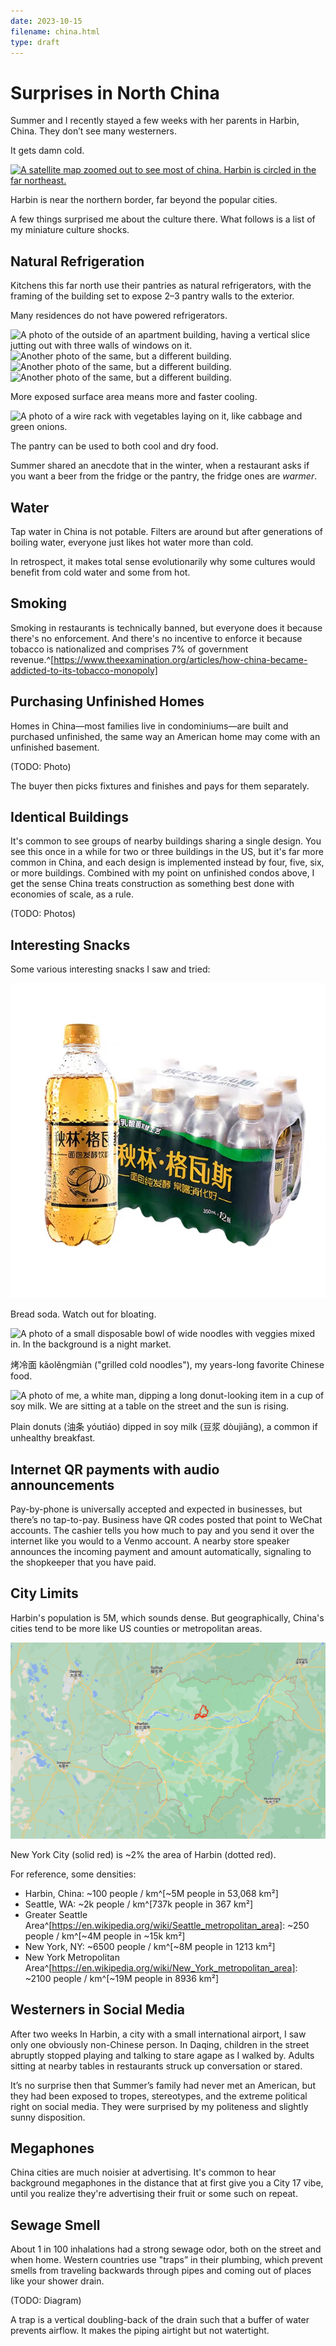 ```yaml
---
date: 2023-10-15
filename: china.html
type: draft
---
```


# Surprises in North China

Summer and I recently stayed a few weeks with her parents in Harbin, China.
They don’t see many westerners.

It gets damn cold.

[![A satellite map zoomed out to see most of china. Harbin is circled in the far northeast.](/img/china-harbin.png)](/img/china-harbin.png)

Harbin is near the northern border, far beyond the popular cities.

A few things surprised me about the culture there.
What follows is a list of my miniature culture shocks.

## Natural Refrigeration

Kitchens this far north use their pantries as natural refrigerators, with the framing of the building set to expose 2–3 pantry walls to the exterior.

Many residences do not have powered refrigerators.

![A photo of the outside of an apartment building, having a vertical slice jutting out with three walls of windows on it.](/img/china-pantries1.jpeg)
![Another photo of the same, but a different building.](/img/china-pantries3.jpeg)
![Another photo of the same, but a different building.](/img/china-pantries4.jpeg)
![Another photo of the same, but a different building.](/img/china-pantries6.jpeg)

More exposed surface area means more and faster cooling.

![A photo of a wire rack with vegetables laying on it, like cabbage and green onions.](/img/china-pantry.jpeg)

The pantry can be used to both cool and dry food.

Summer shared an anecdote that in the winter, when a restaurant asks if you want a beer from the fridge or the pantry,
the fridge ones are _warmer_.

## Water

Tap water in China is not potable.
Filters are around but after generations of boiling water, everyone just likes hot water more than cold.

In retrospect, it makes total sense evolutionarily why some cultures would benefit from cold water and some from hot.

## Smoking

Smoking in restaurants is technically banned, but everyone does it because there's no enforcement. And there's no incentive to enforce it because tobacco is nationalized and comprises 7% of government revenue.^[https://www.theexamination.org/articles/how-china-became-addicted-to-its-tobacco-monopoly]

## Purchasing Unfinished Homes

Homes in China—most families live in condominiums—are built and purchased unfinished, the same way an American home may come with an unfinished basement.

(TODO: Photo)

The buyer then picks fixtures and finishes and pays for them separately.

## Identical Buildings

It's common to see groups of nearby buildings sharing a single design. You see this once in a while for two or three buildings in the US, but it's far more common in China, and each design is implemented instead by four, five, six, or more buildings. Combined with my point on unfinished condos above, I get the sense China treats construction as something best done with economies of scale, as a rule.

(TODO: Photos)

## Interesting Snacks

Some various interesting snacks I saw and tried:

![A photo of a clear bottle of gold-colored fizzy liquid, with a label depicting a loaf of bread.](/img/china-breadsoda.jpg)

Bread soda. Watch out for bloating.

![A photo of a small disposable bowl of wide noodles with veggies mixed in. In the background is a night market.](/img/china-kaolengmian.jpeg)

烤冷面 kǎolěngmiàn ("grilled cold noodles"), my years-long favorite Chinese food.

![A photo of me, a white man, dipping a long donut-looking item in a cup of soy milk. We are sitting at a table on the street and the sun is rising.](/img/china-youtiao.jpeg)

Plain donuts (油条 yóutiáo) dipped in soy milk (豆浆 dòujiāng), a common if unhealthy breakfast.

## Internet QR payments with audio announcements

Pay-by-phone is universally accepted and expected in businesses, but there’s no tap-to-pay. Business have QR codes posted that point to WeChat accounts. The cashier tells you how much to pay and you send it over the internet like you would to a Venmo account. A nearby store speaker announces the incoming payment and amount automatically, signaling to the shopkeeper that you have paid.

## City Limits

Harbin's population is 5M, which sounds dense.
But geographically, China's cities tend to be more like US counties or metropolitan areas.

![The city limits of New York, NY, USA overlaid on the city limits of Harbin, Heilongjiang, China. New York City's city limits are tiny in comparison, only about 2% of the size.](/img/china-ny.png)

New York City (solid red) is ~2% the area of Harbin (dotted red).

For reference, some densities:

- Harbin, China: \~100 people / km^[\~5M people in 53,068 km²]
- Seattle, WA: \~2k people / km^[737k people in 367 km²]
- Greater Seattle Area^[https://en.wikipedia.org/wiki/Seattle_metropolitan_area]: \~250 people / km^[\~4M people in \~15k km²]
- New York, NY: \~6500 people / km^[\~8M people in 1213 km²]
- New York Metropolitan Area^[https://en.wikipedia.org/wiki/New_York_metropolitan_area]: \~2100 people / km^[\~19M people in 8936 km²]

## Westerners in Social Media

After two weeks In Harbin, a city with a small international airport, I saw only one obviously non-Chinese person. In Daqing, children in the street abruptly stopped playing and talking to stare agape as I walked by. Adults sitting at nearby tables in restaurants struck up conversation or stared.

It’s no surprise then that Summer’s family had never met an American, but they had been exposed to tropes, stereotypes, and the extreme political right on social media. They were surprised by my politeness and slightly sunny disposition.

## Megaphones

China cities are much noisier at advertising. It's common to hear background megaphones in the distance that at first give you a City 17 vibe, until you realize they're advertising their fruit or some such on repeat.

## Sewage Smell

About 1 in 100 inhalations had a strong sewage odor, both on the street and when home. Western countries use "traps” in their plumbing, which prevent smells from traveling backwards through pipes and coming out of places like your shower drain.

(TODO: Diagram)

A trap is a vertical doubling-back of the drain such that a buffer of water prevents airflow. It makes the piping airtight but not watertight.
